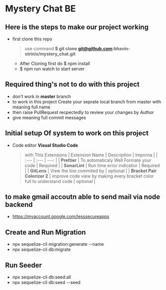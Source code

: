 # Mystery Chat BE

## Here is the steps to make our project working

- first clone this repo
  > use command
  > **$ git clone git@github.com:bhavin-strinix/mystery_chat.git**
  - After Cloning first do $ npm install
  - $ npm run watch to start server

## Required thing's not to do with this project

- don't work in **master** branch
- to work in this project Create your seprate local branch from master with meaning full name
- then raise PullRequest recpectedly to review your changes by Author
- give meaning full commit messages

## Initial setup Of system to work on this project

- Code editor **Visual Studio Code**
  > with This Extensions
  > | Extension Name | Description | Imporna |
  > | :--- | :--- | ---: |
  > | **Prettier** | To automaticaly Well Formate your code | Required |
  > | **SonarLint** | Run time error indicatior | Required |
  > | **GitLens** | View the line commited by | optional |
  > | **Bracket Pair Colorizer 2** | improve code view by making every bracket color full to understand code | optional |

## to make gmail accoutn able to send mail via node backend
- https://myaccount.google.com/lesssecureapps

## Create and Run Migration
- npx sequelize-cli migration:generate --name <name>
- npx sequelize-cli db:migrate

## Run Seeder 
- npx sequelize-cli db:seed:all  
- npx sequelize-cli db:seed --seed <seed-file-name>